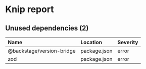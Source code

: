 # Knip report

## Unused dependencies (2)

| Name | Location | Severity |
| :------------------------ | :----------- | :------- |
| @backstage/version-bridge | package.json | error |
| zod | package.json | error |

